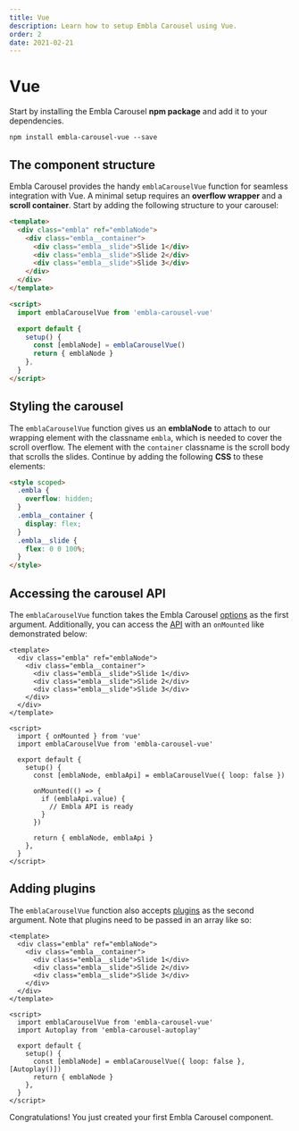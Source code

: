 ```yaml
---
title: Vue
description: Learn how to setup Embla Carousel using Vue.
order: 2
date: 2021-02-21
---
```


# Vue

Start by installing the Embla Carousel **npm package** and add it to your dependencies.

```shell
npm install embla-carousel-vue --save
```

## The component structure

Embla Carousel provides the handy `emblaCarouselVue` function for seamless integration with Vue. A minimal setup requires an **overflow wrapper** and a **scroll container**. Start by adding the following structure to your carousel:

```html
<template>
  <div class="embla" ref="emblaNode">
    <div class="embla__container">
      <div class="embla__slide">Slide 1</div>
      <div class="embla__slide">Slide 2</div>
      <div class="embla__slide">Slide 3</div>
    </div>
  </div>
</template>

<script>
  import emblaCarouselVue from 'embla-carousel-vue'

  export default {
    setup() {
      const [emblaNode] = emblaCarouselVue()
      return { emblaNode }
    },
  }
</script>
```

## Styling the carousel

The `emblaCarouselVue` function gives us an **emblaNode** to attach to our wrapping element with the classname `embla`, which is needed to cover the scroll overflow. The element with the `container` classname is the scroll body that scrolls the slides. Continue by adding the following **CSS** to these elements:

```html
<style scoped>
  .embla {
    overflow: hidden;
  }
  .embla__container {
    display: flex;
  }
  .embla__slide {
    flex: 0 0 100%;
  }
</style>
```

## Accessing the carousel API

The `emblaCarouselVue` function takes the Embla Carousel [options](/api/options/) as the first argument. Additionally, you can access the [API](/api/) with an `onMounted` like demonstrated below:

```html{17, 19-23}
<template>
  <div class="embla" ref="emblaNode">
    <div class="embla__container">
      <div class="embla__slide">Slide 1</div>
      <div class="embla__slide">Slide 2</div>
      <div class="embla__slide">Slide 3</div>
    </div>
  </div>
</template>

<script>
  import { onMounted } from 'vue'
  import emblaCarouselVue from 'embla-carousel-vue'

  export default {
    setup() {
      const [emblaNode, emblaApi] = emblaCarouselVue({ loop: false })

      onMounted(() => {
        if (emblaApi.value) {
          // Embla API is ready
        }
      })

      return { emblaNode, emblaApi }
    },
  }
</script>
```

## Adding plugins

The `emblaCarouselVue` function also accepts [plugins](/plugins/) as the second argument. Note that plugins need to be passed in an array like so:

```html{13, 17}
<template>
  <div class="embla" ref="emblaNode">
    <div class="embla__container">
      <div class="embla__slide">Slide 1</div>
      <div class="embla__slide">Slide 2</div>
      <div class="embla__slide">Slide 3</div>
    </div>
  </div>
</template>

<script>
  import emblaCarouselVue from 'embla-carousel-vue'
  import Autoplay from 'embla-carousel-autoplay'

  export default {
    setup() {
      const [emblaNode] = emblaCarouselVue({ loop: false }, [Autoplay()])
      return { emblaNode }
    },
  }
</script>
```

Congratulations! You just created your first Embla Carousel component.
